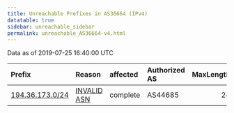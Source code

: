 ```yaml
---
title: Unreachable Prefixes in AS36664 (IPv4)
datatable: true
sidebar: unreachable_sidebar
permalink: unreachable_AS36664-v4.html
---
```


Data as of 2019-07-25 16:40:00 UTC


<div class="datatable-begin"></div>

| Prefix                                                   | Reason                                                                                                 | affected   | Authorized AS   |   MaxLength | Anchor                                         |   unreachable /24s |
|:---------------------------------------------------------|:-------------------------------------------------------------------------------------------------------|:-----------|:----------------|------------:|:-----------------------------------------------|-------------------:|
| [194.36.173.0/24](https://stat.ripe.net/194.36.173.0/24) | [INVALID ASN](https://rpki-validator.ripe.net/announcement-preview?asn=AS36664&prefix=194.36.173.0/24) | complete   | AS44685         |          24 | [RIPE](unreachable_RIPE_NCC_RPKI_Root-v4.html) |                  1 |

<div class="datatable-end"></div>